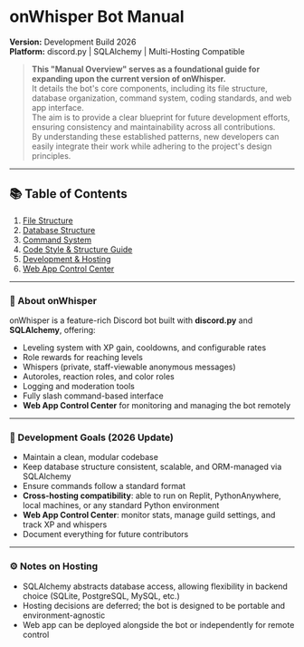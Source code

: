 # onWhisper Bot Manual

**Version:** Development Build 2026  
**Platform:** discord.py | SQLAlchemy | Multi-Hosting Compatible  

> **This "Manual Overview" serves as a foundational guide for expanding upon the current version of onWhisper.**  
> It details the bot's core components, including its file structure, database organization, command system, coding standards, and web app interface.  
> The aim is to provide a clear blueprint for future development efforts, ensuring consistency and maintainability across all contributions.  
> By understanding these established patterns, new developers can easily integrate their work while adhering to the project's design principles.

---

## 📚 Table of Contents

1. [File Structure](./FileStructure.md)  
2. [Database Structure](./Database.md)  
3. [Command System](./Commands.md)  
4. [Code Style & Structure Guide](./CodeStyle.md)  
5. [Development & Hosting](./Development.md)  
6. [Web App Control Center](./WebApp.md)  

---

### 📌 About onWhisper

onWhisper is a feature-rich Discord bot built with **discord.py** and **SQLAlchemy**, offering:

- Leveling system with XP gain, cooldowns, and configurable rates  
- Role rewards for reaching levels  
- Whispers (private, staff-viewable anonymous messages)  
- Autoroles, reaction roles, and color roles  
- Logging and moderation tools  
- Fully slash command-based interface  
- **Web App Control Center** for monitoring and managing the bot remotely  

---

### 🔹 Development Goals (2026 Update)

- Maintain a clean, modular codebase  
- Keep database structure consistent, scalable, and ORM-managed via SQLAlchemy  
- Ensure commands follow a standard format  
- **Cross-hosting compatibility**: able to run on Replit, PythonAnywhere, local machines, or any standard Python environment  
- **Web App Control Center**: monitor stats, manage guild settings, and track XP and whispers  
- Document everything for future contributors  

---

### ⚙️ Notes on Hosting

- SQLAlchemy abstracts database access, allowing flexibility in backend choice (SQLite, PostgreSQL, MySQL, etc.)  
- Hosting decisions are deferred; the bot is designed to be portable and environment-agnostic  
- Web app can be deployed alongside the bot or independently for remote control  


